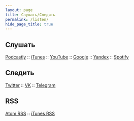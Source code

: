 ```yaml
---
layout: page
title: Слушать/Следить
permalink: /listen/
hide_page_title: true
---
```


<h2>Слушать</h2>
<p>
    <a href="https://pdcstly.com/ru/podcast/under-js-podcast/44?utm_source=underjs" target="_blank">Podcastly</a>
    ::
    <a href="https://podcasts.apple.com/ru/podcast/underjs-podcast/id1475405773" target="_blank">iTunes</a>
    ::
    <a href="https://www.youtube.com/playlist?list=PL2p_GfZz-_1OWXrKUZRBc8LzMz5FJNXW7" target="_blank">YouTube</a>
    ::
    <a href="https://podcasts.google.com/?feed=aHR0cHM6Ly91bmRlcmpzLnJ1L2l0dW5lcy54bWw%3D" target="_blank">Google</a>
    ::
    <a href="https://music.yandex.ru/album/8291062" target="_blank">Yandex</a>
    ::
    <a href="https://open.spotify.com/show/74qaNRFTVdqZr9HmzWzoLQ?si=nHl8SgvnTveBeWpcVLF9lQ" target="_blank">Spotify</a>
</p>

<h2>Следить</h2>
<p>
    <a href="https://twitter.com/underjs" target="_blank">Twitter</a>
    ::
    <a href="https://vk.com/underjs" target="_blank">VK</a>
    ::
    <a href="https://t.me/uderjs_announcce" target="_blank">Telegram</a>
</p>

<h2>RSS</h2>
<p>
    <a href="/feed.xml" target="_blank">Atom RSS</a>
    ::
    <a href="/itunes.xml" target="_blank">iTunes RSS</a>
</p>